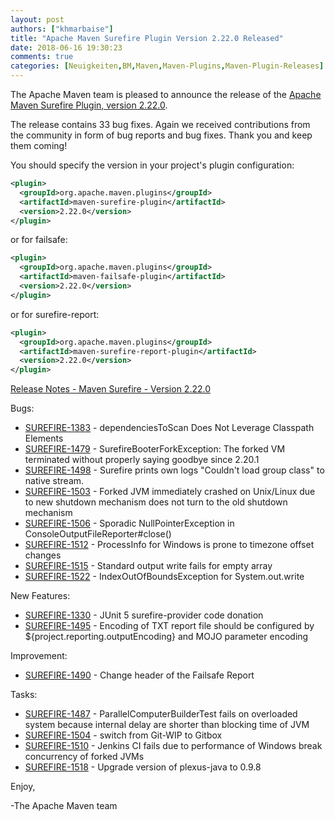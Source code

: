```yaml
---
layout: post
authors: ["khmarbaise"]
title: "Apache Maven Surefire Plugin Version 2.22.0 Released"
date: 2018-06-16 19:30:23
comments: true
categories: [Neuigkeiten,BM,Maven,Maven-Plugins,Maven-Plugin-Releases]
---
```

The Apache Maven team is pleased to announce the release of the 
[Apache Maven Surefire Plugin, version 2.22.0](https://maven.apache.org/plugins/maven-surefire-plugin/).


The release contains 33 bug fixes.
Again we received contributions from the community in form of bug reports
and bug fixes.
Thank you and keep them coming!

You should specify the version in your project's plugin configuration:

```xml
<plugin>
  <groupId>org.apache.maven.plugins</groupId>
  <artifactId>maven-surefire-plugin</artifactId>
  <version>2.22.0</version>
</plugin>
```

or for failsafe:

```xml
<plugin>
  <groupId>org.apache.maven.plugins</groupId>
  <artifactId>maven-failsafe-plugin</artifactId>
  <version>2.22.0</version>
</plugin>
```

or for surefire-report:

```xml
<plugin>
  <groupId>org.apache.maven.plugins</groupId>
  <artifactId>maven-surefire-report-plugin</artifactId>
  <version>2.22.0</version>
</plugin>
```


<!-- more -->

[Release Notes - Maven Surefire - Version 2.22.0](https://issues.apache.org/jira/secure/ReleaseNote.jspa?projectId=12317927&version=12343247)

Bugs:
 
 * [SUREFIRE-1383](https://issues.apache.org/jira/browse/SUREFIRE-1383) - dependenciesToScan Does Not Leverage Classpath Elements
 * [SUREFIRE-1479](https://issues.apache.org/jira/browse/SUREFIRE-1479) - SurefireBooterForkException: The forked VM terminated without properly saying goodbye since 2.20.1
 * [SUREFIRE-1498](https://issues.apache.org/jira/browse/SUREFIRE-1498) - Surefire prints own logs "Couldn't load group class" to native stream.
 * [SUREFIRE-1503](https://issues.apache.org/jira/browse/SUREFIRE-1503) - Forked JVM immediately crashed on Unix/Linux due to new shutdown mechanism does not turn to the old shutdown mechanism
 * [SUREFIRE-1506](https://issues.apache.org/jira/browse/SUREFIRE-1506) - Sporadic NullPointerException in ConsoleOutputFileReporter#close()
 * [SUREFIRE-1512](https://issues.apache.org/jira/browse/SUREFIRE-1512) - ProcessInfo for Windows is prone to timezone offset changes
 * [SUREFIRE-1515](https://issues.apache.org/jira/browse/SUREFIRE-1515) - Standard output write fails for empty array
 * [SUREFIRE-1522](https://issues.apache.org/jira/browse/SUREFIRE-1522) - IndexOutOfBoundsException for System.out.write

New Features:

 * [SUREFIRE-1330](https://issues.apache.org/jira/browse/SUREFIRE-1330) - JUnit 5 surefire-provider code donation
 * [SUREFIRE-1495](https://issues.apache.org/jira/browse/SUREFIRE-1495) - Encoding of TXT report file should be configured by ${project.reporting.outputEncoding} and MOJO parameter encoding

Improvement:

 * [SUREFIRE-1490](https://issues.apache.org/jira/browse/SUREFIRE-1490) - Change header of the Failsafe Report

Tasks:

 * [SUREFIRE-1487](https://issues.apache.org/jira/browse/SUREFIRE-1487) - ParallelComputerBuilderTest fails on overloaded system because internal delay are shorter than blocking time of JVM
 * [SUREFIRE-1504](https://issues.apache.org/jira/browse/SUREFIRE-1504) - switch from Git-WIP to Gitbox
 * [SUREFIRE-1510](https://issues.apache.org/jira/browse/SUREFIRE-1510) - Jenkins CI fails due to performance of Windows break concurrency of forked JVMs
 * [SUREFIRE-1518](https://issues.apache.org/jira/browse/SUREFIRE-1518) - Upgrade version of plexus-java to 0.9.8



Enjoy,

-The Apache Maven team


